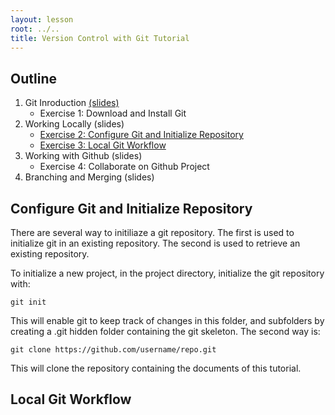 ```yaml
---
layout: lesson
root: ../..
title: Version Control with Git Tutorial
---
```


## Outline ##
1. Git Inroduction [(slides)](http://mollygibson.github.io/2014-01-08-iastate/lessons/swc-git/slides/01-Introduction/01-GitIntroduction.pdf)
   * Exercise 1: Download and Install Git  
2. Working Locally (slides)
   * [Exercise 2: Configure Git and Initialize Repository](#congigure-git-and-initialize-repository)
   * [Exercise 3: Local Git Workflow](#local-git-workflow)
3. Working with Github (slides)
   * Exercise 4: Collaborate on Github Project
4. Branching and Merging (slides) 


Configure Git and Initialize Repository
---
There are several way to initiliaze a git repository. The first is used to initialize git in an existing repository. The second is used to retrieve an existing repository.

To initialize a new project, in the project directory, initialize the git repository with:
```
git init
```

This will enable git to keep track of changes in this folder, and subfolders by creating a .git hidden folder containing the git skeleton.
The second way is:
```
git clone https://github.com/username/repo.git
```
This will clone the repository containing the documents of this tutorial.


Local Git Workflow
---


